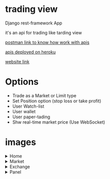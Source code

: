 # trading view
Django rest-framework App 

it's an api for trading like tarding view

[postman link to know how work with apis](https://www.getpostman.com/collections/b664690060c634638fe5)

[apis deployed on heroku](https://norouzyteam.herokuapp.com
)

[website link](https://trading-app-five.vercel.app/)

# Options
* Trade as a Market or Limit type
* Set Position option (stop loss or take profit)
* User Watch-list
* User wallet
* User paper-tading
* Shw real-time market price (Use WebSocket)
# images


<details>
  <summary>Home</summary>
  <img src="https://user-images.githubusercontent.com/77892796/179959284-2f4afab2-c3e3-458b-958c-e95a0cc8df94.png" name="image-name">
  <img src="https://user-images.githubusercontent.com/77892796/179959296-7f6329f4-3483-439d-b9ca-c3c4d86e69d8.png" name="image-name">
</details>
<details>
  <summary>Market</summary>
  <img src="https://user-images.githubusercontent.com/77892796/179959299-659259f4-50bc-4405-8ba3-eb30dfe0d469.png" name="image-name">
  <img src="https://user-images.githubusercontent.com/77892796/179961590-7ab072b1-0776-47da-855b-5bd75a72cbfa.png" name="image-name">
  <img src="https://user-images.githubusercontent.com/77892796/179961597-459d0d77-ec4a-43cc-b77f-131c9eb0240a.png" name="image-name">
</details>

<details>
  <summary>Exchange</summary>
  <img src="https://user-images.githubusercontent.com/77892796/179962061-74ce6716-ab8f-4e4f-9f3f-fdd8d717eee7.png" name="image-name">
  <img src="https://user-images.githubusercontent.com/77892796/179962075-ed749c65-1e23-4b34-8e43-211fe91a5995.png" name="image-name">
  <img src="https://user-images.githubusercontent.com/77892796/179962076-4722e482-d98c-42f5-96fc-71af736824c2.png" name="image-name">
  <img src="https://user-images.githubusercontent.com/77892796/179962081-9f3ff443-40a0-4970-a3d6-9c54002fe721.png" name="image-name">
</details>

<details>
  <summary>Panel</summary>
  <img src="https://user-images.githubusercontent.com/77892796/179962603-11868cba-0dd5-4cb7-a667-03a0d5c3e42f.png" name="image-name">
  <img src="https://user-images.githubusercontent.com/77892796/179962614-6ef23f75-9701-494d-8afb-1a91c080a152.png" name="image-name">
  <img src="https://user-images.githubusercontent.com/77892796/179962620-a949a5e9-ddd3-4df2-92ad-fee68f8f7d1f.png" name="image-name">
</details>


